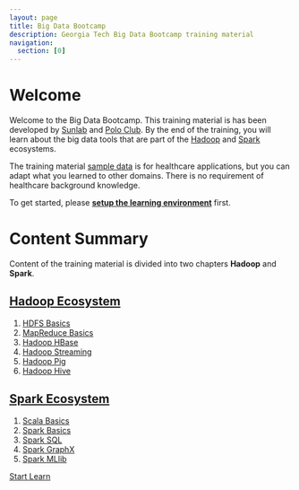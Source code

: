 ```yaml
---
layout: page
title: Big Data Bootcamp
description: Georgia Tech Big Data Bootcamp training material
navigation:
  section: [0]
---
```


# Welcome

Welcome to the Big Data Bootcamp. This training material is has been developed by [Sunlab](http://www.sunlab.org/) and [Polo Club](http://poloclub.gatech.edu/). By the end of the training, you will learn about the big data tools that are part of the [Hadoop](http://hadoop.apache.org) and [Spark](http://spark.apache.org) ecosystems. 

The training material [sample data](data) is for healthcare applications, but you can adapt what you learned to other domains. There is no requirement of healthcare background knowledge.

To get started, please [**setup the learning environment**](environment) first.

# Content Summary
Content of the training material is divided into two chapters **Hadoop** and **Spark**.

## [Hadoop Ecosystem](hadoop)
1. [HDFS Basics](hdfs-basic)
1. [MapReduce Basics](mapreduce-basic)
2. [Hadoop HBase](hadoop-hbase)
3. [Hadoop Streaming](hadoop-streaming)
4. [Hadoop Pig](hadoop-pig)
5. [Hadoop Hive](hadoop-hive)

## [Spark Ecosystem](spark)
1. [Scala Basics](scala-basic)
2. [Spark Basics](spark-basic)
3. [Spark SQL](spark-sql)
4. [Spark GraphX](spark-graphx)
5. [Spark MLlib](spark-mllib)

<div class="text-center col-md-12"><a href="hadoop/" class="btn btn-lg btn-info">Start Learn <span class="glyphicon glyphicon-export"></span></a></div>

